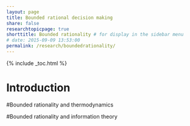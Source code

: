 ```yaml
---
layout: page
title: Bounded rational decision making
share: false
researchtopicpage: true
shorttitle: Bounded rationality # for display in the sidebar menu
# date: 2015-09-09 13:53:00
permalink: /research/boundedrationality/
---
```


{% include _toc.html %}

# Introduction

#Bounded rationality and thermodynamics

#Bounded rationality and information theory
